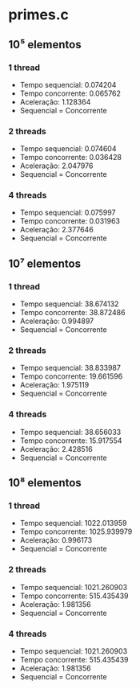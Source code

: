 # primes.c

## 10⁵ elementos
### 1 thread
- Tempo sequencial:  0.074204
- Tempo concorrente:  0.065762
- Aceleração: 1.128364
- Sequencial = Concorrente
### 2 threads
- Tempo sequencial:  0.074604
- Tempo concorrente:  0.036428
- Aceleração: 2.047976
- Sequencial = Concorrente
### 4 threads
- Tempo sequencial:  0.075997
- Tempo concorrente:  0.031963
- Aceleração: 2.377646
- Sequencial = Concorrente


## 10⁷ elementos
### 1 thread
- Tempo sequencial:  38.674132
- Tempo concorrente:  38.872486
- Aceleração: 0.994897
- Sequencial = Concorrente
### 2 threads
- Tempo sequencial:  38.833987
- Tempo concorrente:  19.661596
- Aceleração: 1.975119
- Sequencial = Concorrente
### 4 threads
- Tempo sequencial:  38.656033
- Tempo concorrente:  15.917554
- Aceleração: 2.428516
- Sequencial = Concorrente


## 10⁸ elementos
### 1 thread
- Tempo sequencial:  1022.013959
- Tempo concorrente:  1025.939979
- Aceleração: 0.996173
- Sequencial = Concorrente
### 2 threads
- Tempo sequencial:  1021.260903
- Tempo concorrente:  515.435439
- Aceleração: 1.981356
- Sequencial = Concorrente
### 4 threads
- Tempo sequencial:  1021.260903
- Tempo concorrente:  515.435439
- Aceleração: 1.981356
- Sequencial = Concorrente
